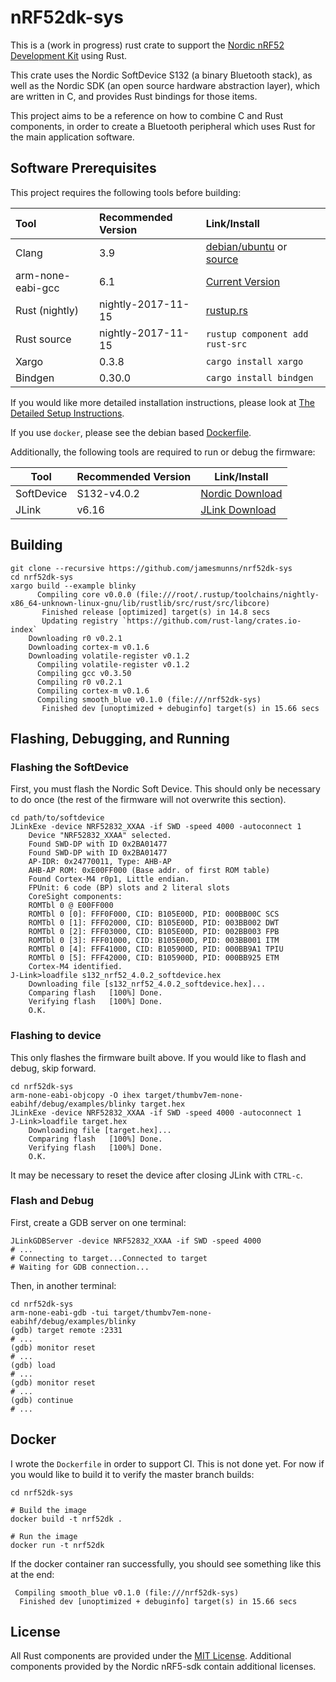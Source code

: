 # nRF52dk-sys

This is a (work in progress) rust crate to support the [Nordic nRF52 Development Kit](https://www.nordicsemi.com/eng/Products/Bluetooth-low-energy/nRF52-DK) using Rust.

This crate uses the Nordic SoftDevice S132 (a binary Bluetooth stack), as well as the Nordic SDK (an open source hardware abstraction layer), which are written in C, and provides Rust bindings for those items.

This project aims to be a reference on how to combine C and Rust components, in order to create a Bluetooth peripheral which uses Rust for the main application software.

## Software Prerequisites

This project requires the following tools before building:

Tool                | Recommended Version   | Link/Install
:---                | :------------------   | :---
Clang               | 3.9                   | [debian/ubuntu](http://apt.llvm.org/) or [source](http://releases.llvm.org/download.html)
arm-none-eabi-gcc   | 6.1                   | [Current Version](https://developer.arm.com/open-source/gnu-toolchain/gnu-rm/downloads)
Rust (nightly)      | nightly-2017-11-15    | [rustup.rs](https://www.rustup.rs/)
Rust source         | nightly-2017-11-15    | `rustup component add rust-src`
Xargo               | 0.3.8                 | `cargo install xargo`
Bindgen             | 0.30.0                | `cargo install bindgen`

If you would like more detailed installation instructions, please look at [The Detailed Setup Instructions](./SETUP.md).

If you use `docker`, please see the debian based [Dockerfile](./Dockerfile).

Additionally, the following tools are required to run or debug the firmware:

Tool        | Recommended Version   | Link/Install
---         | ---                   | ---
SoftDevice  | S132-v4.0.2           | [Nordic Download](http://www.nordicsemi.com/eng/nordic/Products/nRF52832/S132-SD-v4/58803)
JLink       | v6.16                 | [JLink Download](https://www.segger.com/downloads/jlink)

## Building

```text
git clone --recursive https://github.com/jamesmunns/nrf52dk-sys
cd nrf52dk-sys
xargo build --example blinky
      Compiling core v0.0.0 (file:///root/.rustup/toolchains/nightly-x86_64-unknown-linux-gnu/lib/rustlib/src/rust/src/libcore)
       Finished release [optimized] target(s) in 14.8 secs
       Updating registry `https://github.com/rust-lang/crates.io-index`
    Downloading r0 v0.2.1
    Downloading cortex-m v0.1.6
    Downloading volatile-register v0.1.2
      Compiling volatile-register v0.1.2
      Compiling gcc v0.3.50
      Compiling r0 v0.2.1
      Compiling cortex-m v0.1.6
      Compiling smooth_blue v0.1.0 (file:///nrf52dk-sys)
       Finished dev [unoptimized + debuginfo] target(s) in 15.66 secs
```

## Flashing, Debugging, and Running

### Flashing the SoftDevice

First, you must flash the Nordic Soft Device. This should only be necessary to do once (the rest of the firmware will not overwrite this section).

```text
cd path/to/softdevice
JLinkExe -device NRF52832_XXAA -if SWD -speed 4000 -autoconnect 1
    Device "NRF52832_XXAA" selected.
    Found SWD-DP with ID 0x2BA01477
    Found SWD-DP with ID 0x2BA01477
    AP-IDR: 0x24770011, Type: AHB-AP
    AHB-AP ROM: 0xE00FF000 (Base addr. of first ROM table)
    Found Cortex-M4 r0p1, Little endian.
    FPUnit: 6 code (BP) slots and 2 literal slots
    CoreSight components:
    ROMTbl 0 @ E00FF000
    ROMTbl 0 [0]: FFF0F000, CID: B105E00D, PID: 000BB00C SCS
    ROMTbl 0 [1]: FFF02000, CID: B105E00D, PID: 003BB002 DWT
    ROMTbl 0 [2]: FFF03000, CID: B105E00D, PID: 002BB003 FPB
    ROMTbl 0 [3]: FFF01000, CID: B105E00D, PID: 003BB001 ITM
    ROMTbl 0 [4]: FFF41000, CID: B105900D, PID: 000BB9A1 TPIU
    ROMTbl 0 [5]: FFF42000, CID: B105900D, PID: 000BB925 ETM
    Cortex-M4 identified.
J-Link>loadfile s132_nrf52_4.0.2_softdevice.hex
    Downloading file [s132_nrf52_4.0.2_softdevice.hex]...
    Comparing flash   [100%] Done.
    Verifying flash   [100%] Done.
    O.K.
```

### Flashing to device

This only flashes the firmware built above. If you would like to flash and debug, skip forward.

```text
cd nrf52dk-sys
arm-none-eabi-objcopy -O ihex target/thumbv7em-none-eabihf/debug/examples/blinky target.hex
JLinkExe -device NRF52832_XXAA -if SWD -speed 4000 -autoconnect 1
J-Link>loadfile target.hex
    Downloading file [target.hex]...
    Comparing flash   [100%] Done.
    Verifying flash   [100%] Done.
    O.K.
```

It may be necessary to reset the device after closing JLink with `CTRL-c`.

### Flash and Debug

First, create a GDB server on one terminal:

```text
JLinkGDBServer -device NRF52832_XXAA -if SWD -speed 4000
# ...
# Connecting to target...Connected to target
# Waiting for GDB connection...
```


Then, in another terminal:

```text
cd nrf52dk-sys
arm-none-eabi-gdb -tui target/thumbv7em-none-eabihf/debug/examples/blinky
(gdb) target remote :2331
# ...
(gdb) monitor reset
# ...
(gdb) load
# ...
(gdb) monitor reset
# ...
(gdb) continue
# ...
```

## Docker

I wrote the `Dockerfile` in order to support CI. This is not done yet. For now if you would like to build it to verify the master branch builds:

```text
cd nrf52dk-sys

# Build the image
docker build -t nrf52dk .

# Run the image
docker run -t nrf52dk
```

If the docker container ran successfully, you should see something like this at the end:

```text
 Compiling smooth_blue v0.1.0 (file:///nrf52dk-sys)
  Finished dev [unoptimized + debuginfo] target(s) in 15.66 secs
```

## License

All Rust components are provided under the [MIT License](./LICENSE). Additional components provided by the Nordic nRF5-sdk contain additional licenses.
